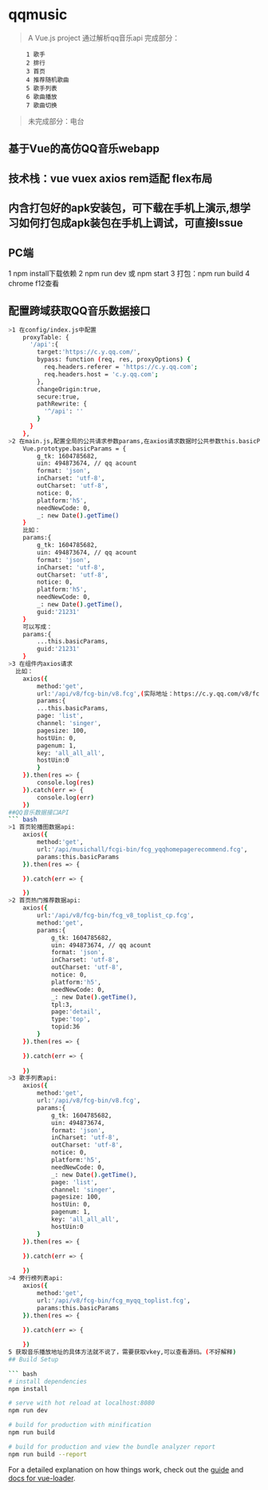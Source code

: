# qqmusic

> A Vue.js project 通过解析qq音乐api
>完成部分：

         1 歌手 
         2 排行 
         3 首页 
         4 推荐随机歌曲 
         5 歌手列表 
         6 歌曲播放 
         7 歌曲切换 
>未完成部分：电台

## 基于Vue的高仿QQ音乐webapp
## 技术栈：vue vuex axios rem适配 flex布局
## 内含打包好的apk安装包，可下载在手机上演示,想学习如何打包成apk装包在手机上调试，可直接Issue
## PC端
>
1 npm install下载依赖 
2 npm run dev 或 npm start 
3 打包：npm run build 
4 chrome f12查看
## 配置跨域获取QQ音乐数据接口
``` bash
>1 在config/index.js中配置
    proxyTable: {
      '/api':{
        target:'https://c.y.qq.com/',
        bypass: function (req, res, proxyOptions) {
          req.headers.referer = 'https://c.y.qq.com';
          req.headers.host = 'c.y.qq.com';
        },
        changeOrigin:true,
        secure:true,
        pathRewrite: {
          '^/api': ''
        }
      }
    },
>2 在main.js,配置全局的公共请求参数params,在axios请求数据时公共参数this.basicParams,也可以自己全部写入
    Vue.prototype.basicParams = {
        g_tk: 1604785682,
        uin: 494873674, // qq acount
        format: 'json',
        inCharset: 'utf-8',
        outCharset: 'utf-8',
        notice: 0,
        platform:'h5',
        needNewCode: 0,
        _: new Date().getTime()
    }
    比如：
    params:{
        g_tk: 1604785682,
        uin: 494873674, // qq acount
        format: 'json',
        inCharset: 'utf-8',
        outCharset: 'utf-8',
        notice: 0,
        platform:'h5',
        needNewCode: 0,
        _: new Date().getTime(),
        guid:'21231'
    }
    可以写成：
    params:{
        ...this.basicParams,
        guid:'21231'
    }
>3 在组件内axios请求
  比如：
    axios({
        method:'get',
        url:'/api/v8/fcg-bin/v8.fcg',(实际地址：https://c.y.qq.com/v8/fcg-bin/v8.fcg)
        params:{
        ...this.basicParams,
        page: 'list',
        channel: 'singer',
        pagesize: 100,
        hostUin: 0,
        pagenum: 1,
        key: 'all_all_all',
        hostUin:0
        }
    }).then(res => {
        console.log(res)
    }).catch(err => {
        console.log(err)
    })
##QQ音乐数据接口API
``` bash
>1 首页轮播图数据api:
    axios({
        method:'get',
        url:'/api/musichall/fcgi-bin/fcg_yqqhomepagerecommend.fcg',
        params:this.basicParams
    }).then(res => {

    }).catch(err => {

    })
>2 首页热门推荐数据api:
    axios({
        url:'/api/v8/fcg-bin/fcg_v8_toplist_cp.fcg',
        method:'get',
        params:{
            g_tk: 1604785682,
            uin: 494873674, // qq acount
            format: 'json',
            inCharset: 'utf-8',
            outCharset: 'utf-8',
            notice: 0,
            platform:'h5',
            needNewCode: 0,
            _: new Date().getTime(),
            tpl:3,
            page:'detail',
            type:'top',
            topid:36
        }
    }).then(res => {

    }).catch(err => {
        
    })
>3 歌手列表api:
    axios({
        method:'get',
        url:'/api/v8/fcg-bin/v8.fcg',
        params:{
            g_tk: 1604785682,
            uin: 494873674,
            format: 'json',
            inCharset: 'utf-8',
            outCharset: 'utf-8',
            notice: 0,
            platform:'h5',
            needNewCode: 0,
            _: new Date().getTime(),
            page: 'list',
            channel: 'singer',
            pagesize: 100,
            hostUin: 0,
            pagenum: 1,
            key: 'all_all_all',
            hostUin:0
        }
    }).then(res => {
       
    }).catch(err => {

    })
>4 旁行榜列表api:
    axios({
        method:'get',
        url:'/api/v8/fcg-bin/fcg_myqq_toplist.fcg',
        params:this.basicParams
    }).then(res => {
        
    }).catch(err => {

    })
5 获取音乐播放地址的具体方法就不说了，需要获取vkey,可以查看源码。(不好解释)
## Build Setup

``` bash
# install dependencies
npm install

# serve with hot reload at localhost:8080
npm run dev

# build for production with minification
npm run build

# build for production and view the bundle analyzer report
npm run build --report
```

For a detailed explanation on how things work, check out the [guide](http://vuejs-templates.github.io/webpack/) and [docs for vue-loader](http://vuejs.github.io/vue-loader).
